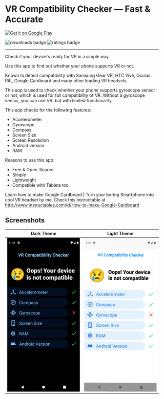 # VR Compatibility Checker — Fast & Accurate

<a href='https://play.google.com/store/apps/details?id=appinventor.ai_pavitragolchha.VR&pcampaignid=pcampaignidMKT-Other-global-all-co-prtnr-py-PartBadge-Mar2515-1'><img alt='Get it on Google Play' src='https://play.google.com/intl/en_us/badges/static/images/badges/en_badge_web_generic.png' height=100/></a>

![downloads badge](https://PlayBadges.pavi2410.me/badge/downloads?id=appinventor.ai_pavitragolchha.VR&style=for-the-badge) ![ratings badge](https://PlayBadges.pavi2410.me/badge/ratings?id=appinventor.ai_pavitragolchha.VR&style=for-the-badge)

---

Check if your device's ready for VR in a simple way.

Use this app to find out whether your phone supports VR or not.

Known to detect compatibility with Samsung Gear VR, HTC Vive, Oculus Rift, Google Cardboard and many other leading VR headsets

This app is used to check whether your phone supports gyroscope sensor or not, which is used for full compatibility of VR. Without a gyroscope sensor, you can use VR, but with limited functionality.

This app checks for the following features:

  * Accelerometer
  * Gyroscope
  * Compass
  * Screen Size
  * Screen Resolution
  * Android version
  * RAM

Reasons to use this app:

  * Free & Open-Source
  * Simple
  * Lightweight
  * Compatible with Tablets too.

Learn how to make Google Cardboard | Turn your boring Smartphone into cool VR headset by me. Check this instructable at http://www.instructables.com/id/How-to-make-Google-Cardboard

## Screenshots
Dark Theme | Light Theme
--- | ---
![dark theme](screenshots/dark.png) | ![light theme](screenshots/light.png)
